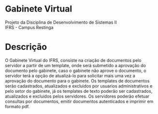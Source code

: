 # Gabinete Virtual
Projeto da Disciplina de Desenvolvimento de Sistemas II<br>
IFRS - Campus Restinga

# Descrição
O Gabinete Virtual do IFRS, consiste na criação de documentos pelo servidor a partir de um template, onde será submetido a aprovação do documento pelo gabinete, caso o gabinete não aprove o documento, o servidor terá a opção de atualizá-lo para solicitar mais uma vez a aprovação do documento para o gabinete. Os templates de documentos serão cadastrados, atualizados e excluidos por usuarios administrativos e pelo setor do gabinete, já os templates de texto poderão ser cadastrados, atualizados e excluidos pelos servidores.	Os servidores poderão efetuar consultas por documentos, emitir documentos autenticados e imprimir em formato pdf.
